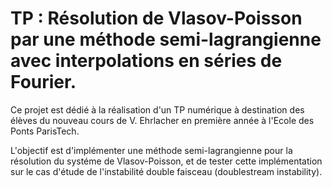 # TP : Résolution de Vlasov-Poisson par une méthode semi-lagrangienne avec interpolations en séries de Fourier. 

Ce projet est dédié à la réalisation d'un TP numérique à destination des élèves du nouveau cours de V. Ehrlacher en première année à l'Ecole des Ponts ParisTech. 

L'objectif est d'implémenter une méthode semi-lagrangienne pour la résolution du systéme de Vlasov-Poisson, et de tester cette implémentation sur le cas d'étude de l'instabilité double faisceau (doublestream instability). 